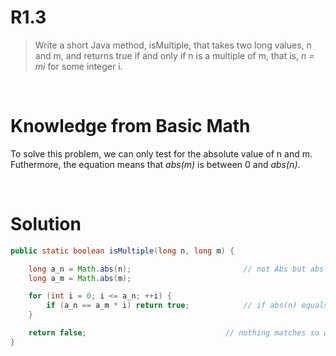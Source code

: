 # R1.3
> Write a short Java method, isMultiple, that takes two long values, n and m, and returns true if and only if n is a multiple of m, that is, *n = mi* for some integer i.

&nbsp;

# Knowledge from Basic Math
To solve this problem, we can only test for the absolute value of n and m. Futhermore, the equation means that *abs(m)* is between 0 and *abs(n)*.

&nbsp;

# Solution

```java
public static boolean isMultiple(long n, long m) {

    long a_n = Math.abs(n);                         // not Abs but abs
    long a_m = Math.abs(m);

    for (int i = 0; i <= a_n; ++i) {
        if (a_n == a_m * i) return true;            // if abs(n) equals abs(m) * i then we return true
    }

    return false;                               // nothing matches so we return false
}
```
